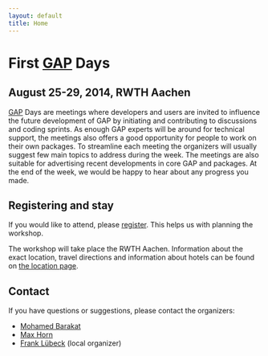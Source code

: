 ```yaml
---
layout: default
title: Home
---
```


# First [GAP](http://www.gap-system.org/) Days
## August 25-29, 2014, RWTH Aachen

[GAP](http://www.gap-system.org/) Days are meetings where developers and users are invited to influence the future
development of GAP by initiating and contributing to discussions and coding sprints.
As enough GAP experts will be around for technical support, the meetings also offers
a good opportunity for people to work on their own packages. To streamline each meeting
the organizers will usually suggest few main topics to address during the week.
The meetings are also suitable for advertising recent developments in core GAP
and packages. At the end of the week, we would be happy to hear about any progress
you made.

## Registering and stay

If you would like to attend, please [register](/register). This helps us
with planning the workshop.

The workshop will take place the RWTH Aachen. Information about the
exact location, travel directions and information about hotels
can be found on [the location page](/location).

## <a name="contact"></a> Contact

If you have questions or suggestions, please contact the organizers:

* [Mohamed Barakat](mailto:mohamed.barakat@ku.de)
* [Max Horn](mailto:max.horn@math.uni-giessen.de)
* [Frank Lübeck](mailto:frank.luebeck@math.rwth-aachen.de) (local organizer)
